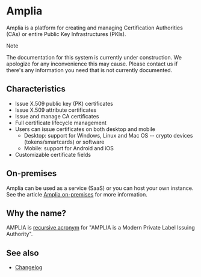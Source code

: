 ﻿# Amplia

Amplia is a platform for creating and managing Certification Authorities (CAs) or entire Public Key Infrastructures (PKIs).

> [!NOTE]
> The documentation for this system is currently under construction. We apologize for any inconvenience this may cause. Please
> contact us if there's any information you need that is not currently documented.

## Characteristics

* Issue X.509 public key (PK) certificates
* Issue X.509 attribute certificates
* Issue and manage CA certificates
* Full certificate lifecycle management
* Users can issue certificates on both desktop and mobile
  * Desktop: support for Windows, Linux and Mac OS -- crypto devices (tokens/smartcards) or software
  * Mobile: support for Android and iOS
* Customizable certificate fields

## On-premises

Amplia can be used as a service (SaaS) or you can host your own instance. See the article [Amplia on-premises](on-premises/index.md) for more information.

## Why the name?

AMPLIA is [recursive acronym](https://en.wikipedia.org/wiki/Recursive_acronym) for "AMPLIA is a Modern Private Label Issuing Authority".

## See also

* [Changelog](changelog.md)
